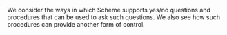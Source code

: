 We consider the ways in which Scheme supports yes/no questions and
procedures that can be used to ask such questions.  We also see how
such procedures can provide another form of control.
